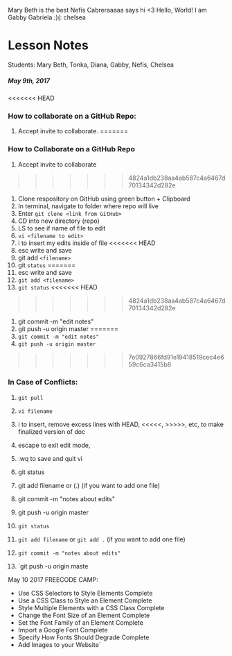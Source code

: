 Mary Beth is the best
Nefis Cabreraaaaa says hi
<3
Hello, World! I am Gabby Gabriela.:)(:
chelsea 

# Lesson Notes 

Students: Mary Beth, Tonka, Diana, Gabby, Nefis, Chelsea
##### May 9th, 2017

<<<<<<< HEAD
### How to collaborate on a GitHub Repo:
1. Accept invite to collaborate.
=======
### How to Collaborate on a GitHub Repo
1. Accept invite to collaborate
>>>>>>> 4824a1db238aa4ab587c4a6467d70134342d282e
1. Clone respository on GitHub using green button + Clipboard
1. In terminal, navigate to folder where repo will live
1. Enter `git clone <link from GitHub>`
1. CD into new directory (repo)
1. LS to see if name of file to edit
1. `vi <filename to edit>`
1. i to insert my edits inside of file
<<<<<<< HEAD
1. esc write and save
1. git add `<filename>`
1. git `status`
=======
1. esc write and save 
1. `git add <filename>`
1. `git status`
<<<<<<< HEAD
>>>>>>> 4824a1db238aa4ab587c4a6467d70134342d282e
1. git commit -m "edit notes"
1. git push -u origin master
=======
1. `git commit -m "edit notes"`
1. `git push -u origin master`

>>>>>>> 7e0927866fd91e19418519cec4e659c6ca3415b8

### In Case of Conflicts:
1. `git pull`
1. `vi filename`
1. i to insert, remove excess lines with HEAD, <<<<<, >>>>>, etc, to make finalized version of doc
1. escape to exit edit mode,
1. :wq  to save and quit vi
1. git status
1. git add filename  or  (.) (if you want to add one file)
1. git commit -m "notes about edits"
1. git push -u origin master

1. `git status`
1. `git add filename`  or  `git add .` (if you want to add one file)
1. `git commit -m "notes about edits"`
1. `git push -u origin maste

May 10 2017 FREECODE CAMP:

+ Use CSS Selectors to Style Elements Complete
+ Use a CSS Class to Style an Element Complete
+ Style Multiple Elements with a CSS Class Complete
+ Change the Font Size of an Element Complete
+ Set the Font Family of an Element Complete
+ Import a Google Font Complete
+ Specify How Fonts Should Degrade Complete
+ Add Images to your Website`
